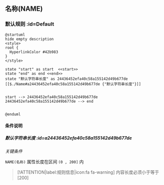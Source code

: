 ## 名称(NAME) <!-- {docsify-ignore-all} -->

   

### 默认规则 :id=Default

```plantuml
@startuml
hide empty description
<style>
root {
  HyperlinkColor #42b983
}
</style>

state "start" as start  <<start>>
state "end" as end <<end>>
state "默认字符串长度" as 24436452efa40c58a155142d49b677de [[$./Name#a24436452efa40c58a155142d49b677de {"默认字符串长度"}]]


start --> 24436452efa40c58a155142d49b677de 
24436452efa40c58a155142d49b677de --> end 


@enduml
```

#### 条件说明

##### 默认字符串长度 :id=a24436452efa40c58a155142d49b677de


*关键条件*


`NAME(名称)` 属性长度在区间 `(0 , 200]` 内

> [!ATTENTION|label:规则信息|icon:fa fa-warning]
> 内容长度必须小于等于[200]







